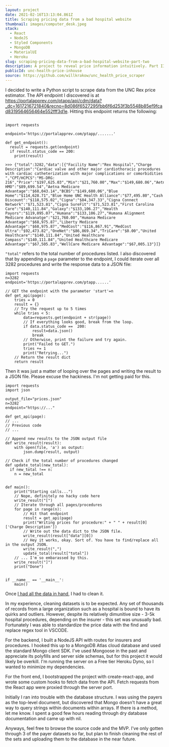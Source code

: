 ```yaml
---
layout: project
date: 2021-02-16T13:13:04.861Z
title: Scraping pricing data from a bad hospital website
thumbnail: images/computer_desk.jpeg
stack:
  - React
  - NodeJS
  - Styled Components
  - MongoDB
  - MaterialUI
  - Heroku
slug: scraping-pricing-data-from-a-bad-hospital-website-part-two
description: A project to reveal price information intuitively. Part II.
publicId: unc-health-price-inhouse
source: https://github.com/willkrakow/unc_health_price_scraper
---
```


I decided to write a Python script to scrape data from the UNC Rex price estimator. The API endpoint I discovered is at https://portalapprev.com/ptapp/api/cdm/data?_dc=1617216721840&recno=8d086f6527295fbb6f6d253f3b5548b85ef9fcad8319564656464e552fff3d1e. Hitting this endpoint returns the following:
```

import requests

endpoint='https://portalapprev.com/ptapp/.......'

def get_endpoint():
  result = requests.get(endpoint)
  if result.status_code == 200:
    print(result)

>>> {"total":3282,"data":[{"Facility Name":"Rex Hospital","Charge Description":"Cardiac valve and other major cardiothoracic procedures with cardiac catheterization with major complications or comorbidities ","CPT/HCPCS":"MS-DRG: 216","Price":"$197,625.03","Min":"$21,760.00","Max":"$149,680.06","Aetna":"$89,699.54","Aetna HMO":"$89,699.54","Aetna Medicare Advantage":"$68,043.14","BCBS":"$149,680.06","Blue Home":"$114,628.71","Blue Home UNC Health Alliance":"$77,495.80","Cash Discount":"$118,575.02","Cigna":"$84,347.33","Cigna Connect Network":"$71,523.81","Cigna SureFit":"$71,523.81","First Carolina Care":"$140,111.84","Galaxy":"$133,106.27","Health Payors":"$119,095.07","Humana":"$133,106.27","Humana Alignment Medicare Advanatge":"$21,760.00","Humana Medicare Advantage":"$68,975.87","Liberty Medicare Advantage":"$68,975.87","MedCost":"$116,867.91","MedCost Ultra":"$92,473.82","OneNet":"$86,869.34","TriCare":"$0.00","United Healthcare":"$140,111.84","United Healthcare Compass":"$140,111.84","United Healthcare Medicare Advantage":"$67,505.83","WellCare Medicare Advantage":"$67,005.13"}]}
```

`"total"` refers to the total number of procedures listed. I also discovered that by appending a `page` parameter to the endpoint, I could iterate over all 3282 procedures and write the response data to a JSON file:

```
import requests
n=3282
endpoint='https://portalapprev.com/ptapp......'

// GET the endpoint with the parameter 'start'=n
def get_api(page):
    tries = 0
    result = {}
    // Try the request up to 5 times
    while tries < 5:
        data=requests.get(endpoint + str(page))
        // If everything looks good, break from the loop.
        if data.status_code ==  200:
            result=data.json()
            break
        // Otherwise, print the failure and try again.
        print("Failed to GET.")
        tries += 1
        print("Retrying...")
    // Return the result dict
    return result
```

Then it was just a matter of looping over the pages and writing the result to a JSON file. Please excuse the hackiness. I'm not getting paid for this.

```
import requests
import json

output_file="prices.json"
n=3282
endpoint="https://..."

def get_api(page):
// ...
// Previous code
// ...

// Append new results to the JSON output file
def write_result(result):
    with open(file, 'a') as output:
        json.dump(result, output)

// Check if the total number of procedures changed
def update_total(new_total):
  if new_total !== n:
    n = new_total


def main():
    print("Starting calls...")
    // Nope, definitely no hacky code here
    write_result("[")
    // Iterate through all pages/procedures
    for page in range(n):
        // Hit that endpoint
        result = get_api(page)
        print("Writing prices for procedure:" + " " + result[0]['Charge Description'])
        // Write out the data dict to the JSON file.
        write_result(result["data"][0])
        // Hey it works, okay. Sort of. You have to find/replace all in the output JSON.
        write_result(",")
        update_total(result["total"])
    // ... I'm so embarassed by this.
    write_result("]")
    print("Done")
        

if __name__ == '__main__':
    main()
```

Once [I had all the data in hand](https://williamkrakow.dev/projects/scraping-pricing-data-from-a-bad-hospital-website), I had to clean it.

In my experience, cleaning datasets is to be expected. Any set of thousands of records from a large organization such as a hospital is bound to have its quirks and outliers. However, despite its relatively dimunitive size - 3-5k hospital procedures, depending on the insurer - this set was unusually bad. Fortunately I was able to standardize the price data with the find and replace regex tool in VSCODE.

For the backend, I built a NodeJS API with routes for insurers and procedures. I hooked this up to a MongoDB Atlas cloud database and used the standard Mongo client SDK. I've used Mongoose in the past and appreciate its polyfills and server side schemas, but for this project it would likely be overkill. I'm running the server on a Free tier Heroku Dyno, so I wanted to minimize my dependencies.

For the front end, I bootstrapped the project with create-react-app, and wrote some custom hooks to fetch data from the API. Fetch requests from the React app were proxied through the server port.

Initially I ran into trouble with the database structure. I was using the payers as the top-level document, but discovered that Mongo doesn't have a great way to query strings within documents within arrays. If there is a method, let me know. I spent a good few hours reading through dry database documentation and came up with nil.

Anyways, feel free to browse the source code and the MVP. I've only gotten through 3 of the payer datasets so far, but plan to finish cleaning the rest of the sets and uploading them to the database in the near future.